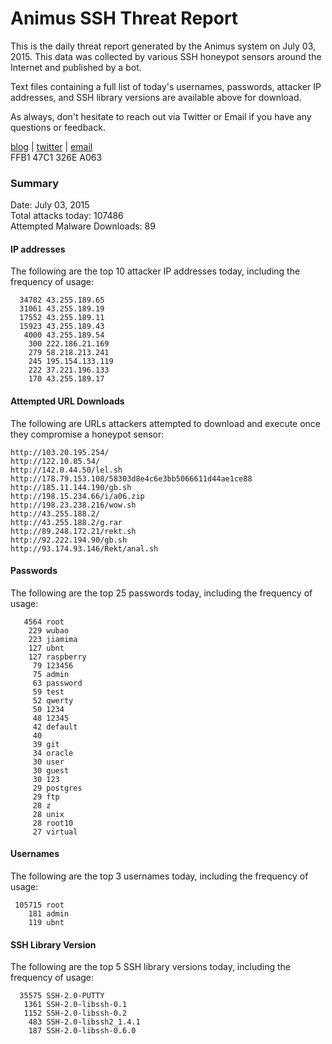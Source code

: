 # Animus SSH Threat Report

This is the daily threat report generated by the Animus system on July 03, 2015. This data was collected by various SSH honeypot sensors around the Internet and published by a bot.  

Text files containing a full list of today's usernames, passwords, attacker IP addresses, and SSH library versions are available above for download.  

As always, don't hesitate to reach out via Twitter or Email if you have any questions or feedback.  

[blog](http://morris.guru) | [twitter](https://twitter.com/andrew___morris) | [email](mailto:andrew@morris.guru)  
FFB1 47C1 326E A063  

### Summary

Date: July 03, 2015  
Total attacks today: 107486  
Attempted Malware Downloads: 89 

#### IP addresses
The following are the top 10 attacker IP addresses today, including the frequency of usage:
```
  34782 43.255.189.65
  31061 43.255.189.19
  17552 43.255.189.11
  15923 43.255.189.43
   4000 43.255.189.54
    300 222.186.21.169
    279 58.218.213.241
    245 195.154.133.119
    222 37.221.196.133
    170 43.255.189.17
```

#### Attempted URL Downloads
The following are URLs attackers attempted to download and execute once they compromise a honeypot sensor:
```
http://103.20.195.254/
http://122.10.85.54/
http://142.0.44.50/lel.sh
http://178.79.153.108/58303d8e4c6e3bb5066611d44ae1ce88
http://185.11.144.190/gb.sh
http://198.15.234.66/i/a06.zip
http://198.23.238.216/wow.sh
http://43.255.188.2/
http://43.255.188.2/g.rar
http://89.248.172.21/rekt.sh
http://92.222.194.90/gb.sh
http://93.174.93.146/Rekt/anal.sh
```

#### Passwords
The following are the top 25 passwords today, including the frequency of usage:
```
   4564 root
    229 wubao
    223 jiamima
    127 ubnt
    127 raspberry
     79 123456
     75 admin
     63 password
     59 test
     52 qwerty
     50 1234
     48 12345
     42 default
     40 
     39 git
     34 oracle
     30 user
     30 guest
     30 123
     29 postgres
     29 ftp
     28 z
     28 unix
     28 root10
     27 virtual
```

#### Usernames
The following are the top 3 usernames today, including the frequency of usage:
```
 105715 root
    181 admin
    119 ubnt
```

#### SSH Library Version
The following are the top 5 SSH library versions today, including the frequency of usage:
```
  35575 SSH-2.0-PUTTY
   1361 SSH-2.0-libssh-0.1
   1152 SSH-2.0-libssh-0.2
    483 SSH-2.0-libssh2_1.4.1
    187 SSH-2.0-libssh-0.6.0
```

